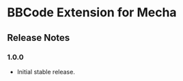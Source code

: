BBCode Extension for Mecha
==========================

Release Notes
-------------

### 1.0.0

 - Initial stable release.

